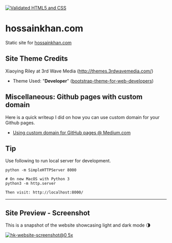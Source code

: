 [![Validated HTML5 and CSS](https://github.com/hossain-khan/hossainkhan.com/workflows/Validate/badge.svg)](https://github.com/hossain-khan/hossainkhan.com/actions)

# hossainkhan.com
Static site for [hossainkhan.com](http://hossainkhan.com/)

## Site Theme Credits
Xiaoying Riley at 3rd Wave Media (http://themes.3rdwavemedia.com/)

* Theme Used: "**Developer**" ([bootstrap-theme-for-web-developers](https://themes.3rdwavemedia.com/bootstrap-templates/resume/free-bootstrap-theme-for-web-developers/))

## Miscellaneous: Github pages with custom domain
Here is a quick writeup I did on how you can use custom domain for your Github pages.
 - [Using custom domain for GitHub pages @ Medium.com](https://medium.com/@hossainkhan/using-custom-domain-for-github-pages-86b303d3918a)


## Tip
Use following to run local server for development.
```
python -m SimpleHTTPServer 8000

# On new MacOS with Python 3
python3 -m http.server

Then visit: http://localhost:8000/
```

----

## Site Preview - Screenshot

This is a snapshot of the website showcasing light and dark mode :last_quarter_moon:

[![hk-website-screenshot@0 5x](https://user-images.githubusercontent.com/99822/85169190-71c77b00-b239-11ea-88c6-e559e2cbe3e8.jpg)](https://user-images.githubusercontent.com/99822/85169187-712ee480-b239-11ea-8871-55b0af487356.jpg)
